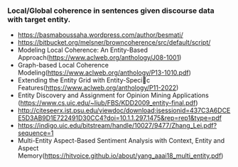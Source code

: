 ### Local/Global coherence in sentences given discourse data with target entity.

* https://basmaboussaha.wordpress.com/author/besmati/
* https://bitbucket.org/melsner/browncoherence/src/default/script/
* Modeling Local Coherence: An Entity-Based Approach(https://www.aclweb.org/anthology/J08-1001)
* Graph-based Local Coherence Modeling(https://www.aclweb.org/anthology/P13-1010.pdf)
* Extending the Entity Grid with Entity-Specic Features(https://www.aclweb.org/anthology/P11-2022)
* Entity Discovery and Assignment for Opinion Mining Applications (https://www.cs.uic.edu/~liub/FBS/KDD2009_entity-final.pdf)
* http://citeseerx.ist.psu.edu/viewdoc/download;jsessionid=437C3A6DCEE5D3AB9D1E722491D30CC4?doi=10.1.1.297.1475&rep=rep1&type=pdf
* https://indigo.uic.edu/bitstream/handle/10027/9477/Zhang_Lei.pdf?sequence=1
* Multi-Entity Aspect-Based Sentiment Analysis with Context, Entity and Aspect Memory(https://hitvoice.github.io/about/yang_aaai18_multi_entity.pdf)
